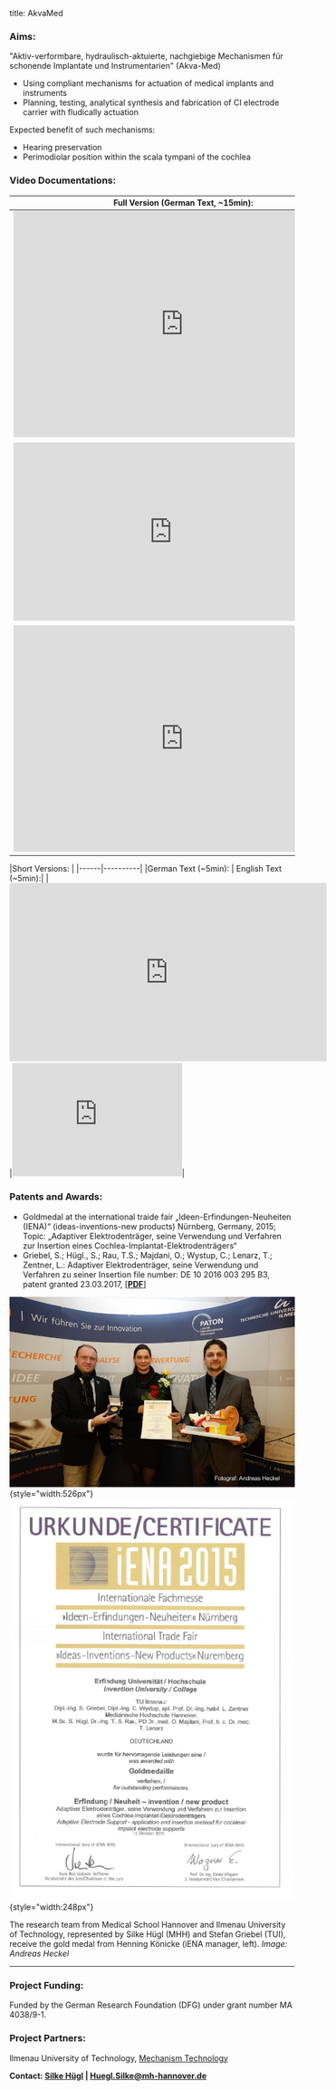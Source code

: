 title: AkvaMed


### Aims:

"Aktiv-verformbare, hydraulisch-aktuierte, nachgiebige Mechanismen für schonende Implantate und Instrumentarien" (Akva-Med)
	
- Using compliant mechanisms for actuation of medical implants and instruments
- Planning, testing, analytical synthesis and fabrication of CI electrode carrier with fludically actuation 

Expected benefit of such mechanisms:
- Hearing preservation
- Perimodiolar position within the scala tympani of the cochlea
 
### Video Documentations:
|Full Version (German Text, ~15min):|
|-----------------------------------|
|<iframe width="600px" height="400px" src="https://www.youtube.com/embed/8Envgp2PDsA" frameborder="0" allowfullscreen></iframe>|
|<iframe width="560" height="315" src="https://www.youtube.com/embed/SeeZEB9KiwM" frameborder="0" allowfullscreen></iframe>|
|<iframe width="600px" height="400px" src="https://www.youtube.com/embed/f9xSI8bRmYY" frameborder="0" allowfullscreen></iframe>|
 
|Short Versions: |
|------|----------|
|German Text (~5min): | English Text (~5min):|
|<iframe width="560px" height="315px" src="https://www.youtube.com/embed/SeeZEB9KiwM" frameborder="0" allowfullscreen></iframe>|<iframe width="300px" height="200px" src="https://www.youtube.com/embed/f9xSI8bRmYY" frameborder="0" allowfullscreen></iframe>|

 
  
### Patents and Awards:

- Goldmedal at the international traide fair „Ideen-Erfindungen-Neuheiten (IENA)“ (ideas-inventions-new products) Nürnberg, Germany, 2015; Topic: „Adaptiver Elektrodenträger, seine Verwendung und Verfahren zur Insertion eines Cochlea-Implantat-Elektrodenträgers“
- Griebel, S.; Hügl., S.; Rau, T.S.; Majdani, O.; Wystup, C.; Lenarz, T.; Zentner, L.: 
 Adaptiver Elektrodenträger, seine Verwendung und Verfahren zu seiner Insertion
 file number: DE 10 2016 003 295 B3, patent granted 23.03.2017, [[**PDF**](https://depatisnet.dpma.de/DepatisNet/depatisnet?action=pdf&docid=DE102016003295B3)\] 

![](2015auszeichnung.jpg){style="width:526px"} ![](iena.png){style="width:248px"}

The research team from Medical School Hannover and Ilmenau University of Technology, represented by Silke Hügl (MHH) and Stefan Griebel (TUI), receive the gold medal from Henning Könicke (iENA manager, left). *Image: Andreas Heckel*

---
### Project Funding:
Funded by the German Research Foundation (DFG) under grant number MA 4038/9-1.

### Project Partners:

Ilmenau University of Technology, [Mechanism Technology](https://www.tu-ilmenau.de/en/mechanism-technology-group "TU Ilmenau - Mechanism Technology")

**Contact: 
[Silke Hügl](http://www.vianna.de/01_workgroups/majdani/staff/silke.html) | Huegl.Silke@mh-hannover.de**

